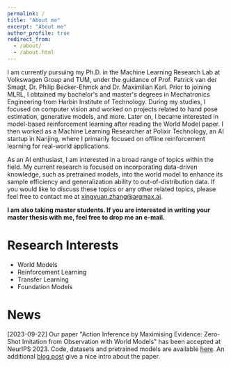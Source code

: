 ```yaml
---
permalink: /
title: "About me"
excerpt: "About me"
author_profile: true
redirect_from: 
  - /about/
  - /about.html
---
```


I am currently pursuing my Ph.D. in the Machine Learning Research Lab at Volkswagen Group and TUM, under the guidance of Prof. Patrick van der Smagt, Dr. Philip Becker-Ehmck and Dr. Maximilian Karl. Prior to joining MLRL, I obtained my bachelor's and master's degrees in Mechatronics Engineering from Harbin Institute of Technology. During my studies, I focused on computer vision and worked on projects related to hand pose estimation, generative models, and more. Later on, I became interested in model-based reinforcement learning after reading the World Model paper. I then worked as a Machine Learning Researcher at Polixir Technology, an AI startup in Nanjing, where I primarily focused on offline reinforcement learning for real-world applications.

As an AI enthusiast, I am interested in a broad range of topics within the field. My current research is focused on incorporating data-driven knowledge, such as pretrained models, into the world model to enhance its sample efficiency and generalization ability to out-of-distribution data. If you would like to discuss these topics or any other related topics, please feel free to contact me at xingyuan.zhang@argmax.ai.

**I am also taking master students. If you are interested in writing your master thesis with me, feel free to drop me an e-mail.**

Research Interests
======
- World Models
- Reinforcement Learning
- Transfer Learning
- Foundation Models

News
======
[2023-09-22] Our paper "Action Inference by Maximising Evidence: Zero-Shot Imitation from Observation with World Models" has been accepted at NeurIPS 2023. Code, datasets and pretrained models are available [here](https://github.com/argmax-ai/aime). An additional [blog post](https://argmax.ai/blog/aime/) give a nice intro about the paper.
